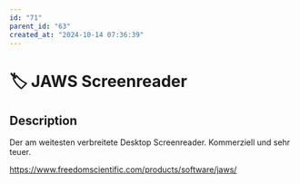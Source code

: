 ```yaml
---
id: "71"
parent_id: "63"
created_at: "2024-10-14 07:36:39"
---
```


# 🏷️ JAWS Screenreader

## Description

Der am weitesten verbreitete Desktop Screenreader. Kommerziell und sehr teuer.

<https://www.freedomscientific.com/products/software/jaws/>
